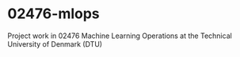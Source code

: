 # 02476-mlops
Project work in 02476 Machine Learning Operations at the Technical University of Denmark (DTU)
